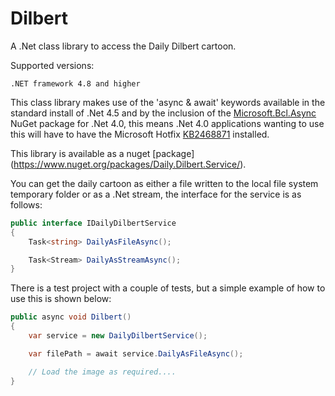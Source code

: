 Dilbert
=======
A .Net class library to access the Daily Dilbert cartoon.

Supported versions:

    .NET framework 4.8 and higher


This class library makes use of the 'async & await' keywords available in the standard install of .Net 4.5 and by the inclusion of the <a href="https://www.nuget.org/packages/Microsoft.Bcl.Async">Microsoft.Bcl.Async</a> NuGet package for .Net 4.0, this means .Net 4.0 applications wanting to use this will have to have the Microsoft Hotfix <a href="http://support.microsoft.com/kb/2468871">KB2468871</a> installed.

This library is available as a nuget [package] (https://www.nuget.org/packages/Daily.Dilbert.Service/).

You can get the daily cartoon as either a file written to the local file system temporary folder or as  a .Net stream, the interface for the service is as follows:
```C#
public interface IDailyDilbertService
{
    Task<string> DailyAsFileAsync();

    Task<Stream> DailyAsStreamAsync();
}
```
There is a test project with a couple of tests, but a simple example of how to use this is shown below:

```C#
public async void Dilbert()
{
    var service = new DailyDilbertService();

    var filePath = await service.DailyAsFileAsync();   

    // Load the image as required....
}
```

